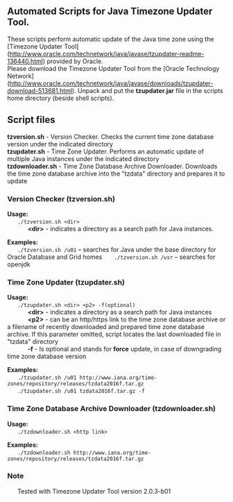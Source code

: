 ## Automated Scripts for Java Timezone Updater Tool.

These scripts perform automatic update of the Java time zone using the [Timezone Updater Tool] (http://www.oracle.com/technetwork/java/javase/tzupdater-readme-136440.html) provided by Oracle.  
Please download the Timezone Updater Tool from the [Oracle Technology Network] (http://www.oracle.com/technetwork/java/javase/downloads/tzupdater-download-513681.html). Unpack and put the **tzupdater.jar** file in the scripts home directory (beside shell scripts).

## Script files

**tzversion.sh** - Version Checker. Checks the current time zone database version under the indicated directory  
**tzupdater.sh** - Time Zone Updater. Performs an automatic update of multiple Java instances under the indicated directory  
**tzdownloader.sh** - Time Zone Database Archive Downloader. Downloads the time zone database archive into the "tzdata" directory and prepares it to update  

### Version Checker (tzversion.sh)
**Usage:**  
&nbsp;&nbsp;&nbsp;&nbsp;&nbsp;&nbsp;`./tzversion.sh <dir>`  
&nbsp;&nbsp;&nbsp;&nbsp;&nbsp;&nbsp;&nbsp;&nbsp;&nbsp;&nbsp;&nbsp;&nbsp;**\<dir\>** - indicates a directory as a search path for Java instances.

**Examples:**  
&nbsp;&nbsp;&nbsp;&nbsp;&nbsp;&nbsp;`./tzversion.sh /u01` – searches for Java under the base directory for Oracle Database and Grid homes
&nbsp;&nbsp;&nbsp;&nbsp;&nbsp;&nbsp;`./tzversion.sh /usr` – searches for openjdk

### Time Zone Updater (tzupdater.sh)
**Usage:**  
&nbsp;&nbsp;&nbsp;&nbsp;&nbsp;&nbsp;`./tzupdater.sh <dir> <p2> -f(optional)`  
&nbsp;&nbsp;&nbsp;&nbsp;&nbsp;&nbsp;&nbsp;&nbsp;&nbsp;&nbsp;&nbsp;&nbsp;**\<dir\>** - indicates a directory as a search path for Java instances  
&nbsp;&nbsp;&nbsp;&nbsp;&nbsp;&nbsp;&nbsp;&nbsp;&nbsp;&nbsp;&nbsp;&nbsp;**\<p2\>** - can be an http/https link to the time zone database archive or a filename of recently downloaded and prepared time zone database archive. If this parameter omitted, script locates the last downloaded file in "tzdata" directory  
&nbsp;&nbsp;&nbsp;&nbsp;&nbsp;&nbsp;&nbsp;&nbsp;&nbsp;&nbsp;&nbsp;&nbsp;**-f** - Is optional and stands for **force** update, in case of downgrading time zone database version

**Examples:**  
&nbsp;&nbsp;&nbsp;&nbsp;&nbsp;&nbsp;`./tzupdater.sh /u01 http://www.iana.org/time-zones/repository/releases/tzdata2016f.tar.gz`  
&nbsp;&nbsp;&nbsp;&nbsp;&nbsp;&nbsp;`./tzupdater.sh /u01 tzdata2016f.tar.gz -f`

### Time Zone Database Archive Downloader (tzdownloader.sh)
**Usage:**  
&nbsp;&nbsp;&nbsp;&nbsp;&nbsp;&nbsp;`./tzdownloader.sh <http link>`

**Examples:**  
&nbsp;&nbsp;&nbsp;&nbsp;&nbsp;&nbsp;`./tzdownloader.sh http://www.iana.org/time-zones/repository/releases/tzdata2016f.tar.gz`

### Note
&nbsp;&nbsp;&nbsp;&nbsp;&nbsp;&nbsp;Tested with Timezone Updater Tool version 2.0.3-b01